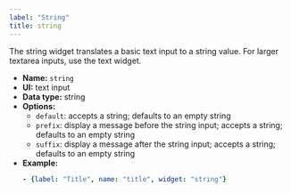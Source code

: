 ```yaml
---
label: "String"
title: string
---
```


The string widget translates a basic text input to a string value. For larger textarea inputs, use the text widget.

- **Name:** `string`
- **UI:** text input
- **Data type:** string
- **Options:**
  - `default`: accepts a string; defaults to an empty string
  - `prefix`: display a message before the string input; accepts a string; defaults to an empty string
  - `suffix`: display a message after the string input; accepts a string; defaults to an empty string
- **Example:**
    ```yaml
    - {label: "Title", name: "title", widget: "string"}
    ```
